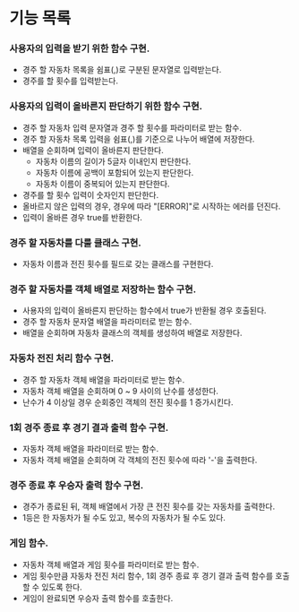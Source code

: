 # 기능 목록

### 사용자의 입력을 받기 위한 함수 구현.
- 경주 할 자동차 목록을 쉼표(,)로 구분된 문자열로 입력받는다.
- 경주를 할 횟수를 입력받는다.

### 사용자의 입력이 올바른지 판단하기 위한 함수 구현.
- 경주 할 자동차 입력 문자열과 경주 할 횟수를 파라미터로 받는 함수.
- 경주 할 자동차 목록 입력을 쉼표(,)를 기준으로 나누어 배열에 저장한다.
- 배열을 순회하며 입력이 올바른지 판단한다.
  - 자동차 이름의 길이가 5글자 이내인지 판단한다.
  - 자동차 이름에 공백이 포함되어 있는지 판단한다.
  - 자동차 이름이 중복되어 있는지 판단한다.
- 경주를 할 횟수 입력이 숫자인지 판단한다.
- 올바르지 않은 입력의 경우, 경우에 따라 "[ERROR]"로 시작하는 에러를 던진다.
- 입력이 올바른 경우 true를 반환한다.

### 경주 할 자동차를 다룰 클래스 구현.
- 자동차 이름과 전진 횟수를 필드로 갖는 클래스를 구현한다.

### 경주 할 자동차를 객체 배열로 저장하는 함수 구현.
- 사용자의 입력이 올바른지 판단하는 함수에서 true가 반환될 경우 호출된다.
- 경주 할 자동차 문자열 배열을 파라미터로 받는 함수. 
- 배열을 순회하며 자동차 클래스의 객체를 생성하여 배열로 저장한다.

### 자동차 전진 처리 함수 구현.
- 경주 할 자동차 객체 배열을 파라미터로 받는 함수.
- 자동차 객체 배열을 순회하며 0 ~ 9 사이의 난수를 생성한다.
- 난수가 4 이상일 경우 순회중인 객체의 전진 횟수를 1 증가시킨다.

### 1회 경주 종료 후 경기 결과 출력 함수 구현.
- 자동차 객체 배열을 파라미터로 받는 함수.
- 자동차 객체 배열을 순회하며 각 객체의 전진 횟수에 따라 '-'을 출력한다.

### 경주 종료 후 우승자 출력 함수 구현.
- 경주가 종료된 뒤, 객체 배열에서 가장 큰 전진 횟수를 갖는 자동차를 출력한다.
- 1등은 한 자동차가 될 수도 있고, 복수의 자동차가 될 수도 있다.

### 게임 함수.
- 자동차 객체 배열과 게임 횟수를 파라미터로 받는 함수.
- 게임 횟수만큼 자동차 전진 처리 함수, 1회 경주 종료 후 경기 결과 출력 함수를 호출할 수 있도록 한다.
- 게임이 완료되면 우승자 출력 함수를 호출한다.


